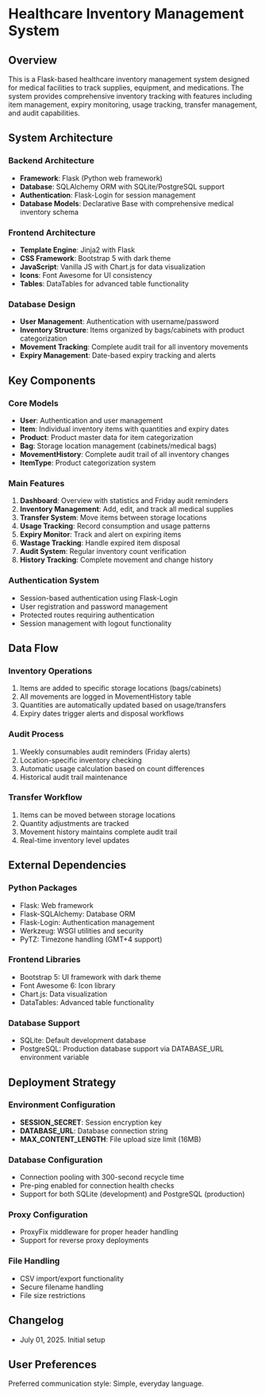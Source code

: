 # Healthcare Inventory Management System

## Overview

This is a Flask-based healthcare inventory management system designed for medical facilities to track supplies, equipment, and medications. The system provides comprehensive inventory tracking with features including item management, expiry monitoring, usage tracking, transfer management, and audit capabilities.

## System Architecture

### Backend Architecture
- **Framework**: Flask (Python web framework)
- **Database**: SQLAlchemy ORM with SQLite/PostgreSQL support
- **Authentication**: Flask-Login for session management
- **Database Models**: Declarative Base with comprehensive medical inventory schema

### Frontend Architecture
- **Template Engine**: Jinja2 with Flask
- **CSS Framework**: Bootstrap 5 with dark theme
- **JavaScript**: Vanilla JS with Chart.js for data visualization
- **Icons**: Font Awesome for UI consistency
- **Tables**: DataTables for advanced table functionality

### Database Design
- **User Management**: Authentication with username/password
- **Inventory Structure**: Items organized by bags/cabinets with product categorization
- **Movement Tracking**: Complete audit trail for all inventory movements
- **Expiry Management**: Date-based expiry tracking and alerts

## Key Components

### Core Models
- **User**: Authentication and user management
- **Item**: Individual inventory items with quantities and expiry dates
- **Product**: Product master data for item categorization
- **Bag**: Storage location management (cabinets/medical bags)
- **MovementHistory**: Complete audit trail of all inventory changes
- **ItemType**: Product categorization system

### Main Features
1. **Dashboard**: Overview with statistics and Friday audit reminders
2. **Inventory Management**: Add, edit, and track all medical supplies
3. **Transfer System**: Move items between storage locations
4. **Usage Tracking**: Record consumption and usage patterns
5. **Expiry Monitor**: Track and alert on expiring items
6. **Wastage Tracking**: Handle expired item disposal
7. **Audit System**: Regular inventory count verification
8. **History Tracking**: Complete movement and change history

### Authentication System
- Session-based authentication using Flask-Login
- User registration and password management
- Protected routes requiring authentication
- Session management with logout functionality

## Data Flow

### Inventory Operations
1. Items are added to specific storage locations (bags/cabinets)
2. All movements are logged in MovementHistory table
3. Quantities are automatically updated based on usage/transfers
4. Expiry dates trigger alerts and disposal workflows

### Audit Process
1. Weekly consumables audit reminders (Friday alerts)
2. Location-specific inventory checking
3. Automatic usage calculation based on count differences
4. Historical audit trail maintenance

### Transfer Workflow
1. Items can be moved between storage locations
2. Quantity adjustments are tracked
3. Movement history maintains complete audit trail
4. Real-time inventory level updates

## External Dependencies

### Python Packages
- Flask: Web framework
- Flask-SQLAlchemy: Database ORM
- Flask-Login: Authentication management
- Werkzeug: WSGI utilities and security
- PyTZ: Timezone handling (GMT+4 support)

### Frontend Libraries
- Bootstrap 5: UI framework with dark theme
- Font Awesome 6: Icon library
- Chart.js: Data visualization
- DataTables: Advanced table functionality

### Database Support
- SQLite: Default development database
- PostgreSQL: Production database support via DATABASE_URL environment variable

## Deployment Strategy

### Environment Configuration
- **SESSION_SECRET**: Session encryption key
- **DATABASE_URL**: Database connection string
- **MAX_CONTENT_LENGTH**: File upload size limit (16MB)

### Database Configuration
- Connection pooling with 300-second recycle time
- Pre-ping enabled for connection health checks
- Support for both SQLite (development) and PostgreSQL (production)

### Proxy Configuration
- ProxyFix middleware for proper header handling
- Support for reverse proxy deployments

### File Handling
- CSV import/export functionality
- Secure filename handling
- File size restrictions

## Changelog
- July 01, 2025. Initial setup

## User Preferences

Preferred communication style: Simple, everyday language.